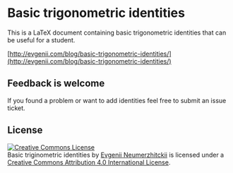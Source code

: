 # Basic trigonometric identities

This is a LaTeX document containing basic trigonometric identities that can be useful for a student.

[http://evgenii.com/blog/basic-trigonometric-identities/](http://evgenii.com/blog/basic-trigonometric-identities/)

## Feedback is welcome

If you found a problem or want to add identities feel free to submit an issue ticket.

## License

<a rel="license" href="http://creativecommons.org/licenses/by/4.0/"><img alt="Creative Commons License" style="border-width:0" src="https://i.creativecommons.org/l/by/4.0/88x31.png" /></a><br /><span xmlns:dct="http://purl.org/dc/terms/" property="dct:title">Basic triginometric identities</span> by <a xmlns:cc="http://creativecommons.org/ns#" href="http://evgenii.com/blog/basic-trigonometric-identities" property="cc:attributionName" rel="cc:attributionURL">Evgenii Neumerzhitckii</a> is licensed under a <a rel="license" href="http://creativecommons.org/licenses/by/4.0/">Creative Commons Attribution 4.0 International License</a>.
